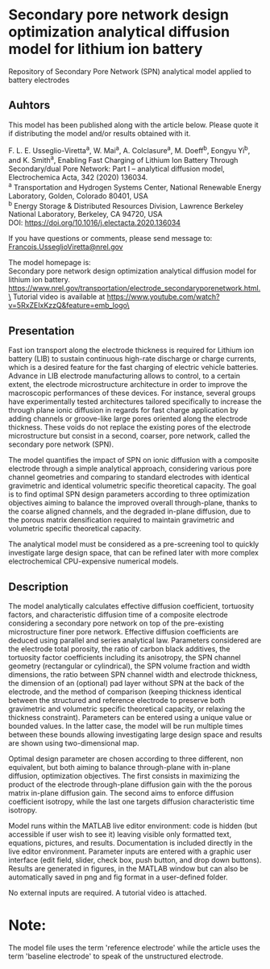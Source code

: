 # Secondary pore network design optimization analytical diffusion model for lithium ion battery
Repository of Secondary Pore Network (SPN) analytical model applied to battery electrodes

## Auhtors
This model has been published along with the article below. Please quote it if distributing the model and/or results obtained with it.

F. L. E. Usseglio-Viretta<sup>a</sup>, W. Mai<sup>a</sup>, A. Colclasure<sup>a</sup>, M. Doeff<sup>b</sup>, Eongyu Yi<sup>b</sup>, and K. Smith<sup>a</sup>, Enabling Fast Charging of Lithium Ion Battery Through Secondary/dual Pore Network: Part I – analytical diffusion model, Electrochemica Acta, 342 (2020) 136034.\
<sup>a</sup> Transportation and Hydrogen Systems Center, National Renewable Energy Laboratory, Golden, Colorado 80401, USA\
<sup>b</sup> Energy Storage & Distributed Resources Division, Lawrence Berkeley National Laboratory, Berkeley, CA 94720, USA\
DOI: https://doi.org/10.1016/j.electacta.2020.136034

If you have questions or comments, please send message to: Francois.UsseglioViretta@nrel.gov

The model homepage is:\
Secondary pore network design optimization analytical diffusion model for lithium ion battery. https://www.nrel.gov/transportation/electrode_secondaryporenetwork.html.\
Tutorial video is available at https://www.youtube.com/watch?v=5RxZEIxKzzQ&feature=emb_logo\

## Presentation

Fast ion transport along the electrode thickness is required for Lithium ion battery (LIB) to sustain continuous high-rate discharge or charge currents, which is a desired feature for the fast charging of electric vehicle batteries. Advance in LIB electrode manufacturing allows to control, to a certain extent, the electrode microstructure architecture in order to improve the macroscopic performances of these devices. For instance, several groups have experimentally tested architectures tailored specifically to increase the through plane ionic diffusion in regards for fast charge application by adding channels or groove-like large pores oriented along the electrode thickness. These voids do not replace the existing pores of the electrode microstructure but consist in a second, coarser, pore network, called the secondary pore network (SPN).

The model quantifies the impact of SPN on ionic diffusion with a composite electrode through a simple analytical approach, considering various pore channel geometries and comparing to standard electrodes with identical gravimetric and identical volumetric specific theoretical capacity. The goal is to find optimal SPN design parameters according to three optimization objectives aiming to balance the improved overall through-plane, thanks to the coarse aligned channels, and the degraded in-plane diffusion, due to the porous matrix densification required to maintain gravimetric and volumetric specific theoretical capacity.

The analytical model must be considered as a pre-screening tool to quickly investigate large design space, that can be refined later with more complex electrochemical CPU-expensive numerical models.

## Description

The model analytically calculates effective diffusion coefficient, tortuosity factors, and characteristic diffusion time of a composite electrode considering a secondary pore network on top of the pre-existing microstructure finer pore network. Effective diffusion coefficients are deduced using parallel and series analytical law. Parameters considered are the electrode total porosity, the ratio of carbon black additives, the tortuosity factor coefficients including its anisotropy, the SPN channel geometry (rectangular or cylindrical), the SPN volume fraction and width dimensions, the ratio between SPN channel width and electrode thickness, the dimension of an (optional) pad layer without SPN at the back of the electrode, and the method of comparison (keeping thickness identical between the structured and reference electrode to preserve both gravimetric and volumetric specific theoretical capacity, or relaxing the thickness constraint). Parameters can be entered using a unique value or bounded values. In the latter case, the model will be run multiple times between these bounds allowing investigating large design space and results are shown using two-dimensional map. 

Optimal design parameter are chosen according to three different, non equivalent, but both aiming to balance through-plane with in-plane diffusion, optimization objectives. The first consists in maximizing the product of the electrode through-plane diffusion gain with the the porous matrix in-plane diffusion gain. The second aims to enforce diffusion coefficient isotropy, while the last one targets diffusion characteristic time isotropy.

Model runs within the MATLAB live editor environment: code is hidden (but accessible if user wish to see it) leaving visible only formatted text, equations, pictures, and results. Documentation is included directly in the live editor environment. Parameter inputs are entered with a graphic user interface (edit field, slider, check box, push button, and drop down buttons). Results are generated in figures, in the MATLAB window but can also be automatically saved in png and fig format in a user-defined folder.

No external inputs are required. A tutorial video is attached.

# Note:
The model file uses the term 'reference electrode' while the article uses the term 'baseline electrode' to speak of the unstructured electrode.